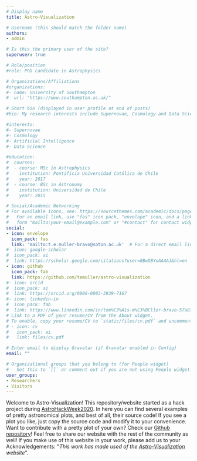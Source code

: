 ```yaml
---
# Display name
title: Astro-Visualization

# Username (this should match the folder name)
authors:
- admin

# Is this the primary user of the site?
superuser: true

# Role/position
#role: PhD candidate in Astrophysics

# Organizations/Affiliations
#organizations:
#- name: University of Southampton
#  url: "https://www.southampton.ac.uk/"

# Short bio (displayed in user profile at end of posts)
#bio: My research interests include Supernovae, Cosmology and Data Science.

#interests:
#- Supernovae
#- Cosmology
#- Artificial Intelligence
#- Data Science

#education:
#  courses:
#  - course: MSc in Astrophysics
#    institution: Pontificia Universidad Católica de Chile
#    year: 2017
#  - course: BSc in Astronomy
#    institution: Universidad de Chile
#    year: 2015

# Social/Academic Networking
# For available icons, see: https://sourcethemes.com/academic/docs/page-builder/#icons
#   For an email link, use "fas" icon pack, "envelope" icon, and a link in the
#   form "mailto:your-email@example.com" or "#contact" for contact widget.
social:
- icon: envelope
  icon_pack: fas
  link: 'mailto:t.e.muller-bravo@soton.ac.uk'  # For a direct email link, use "mailto:test@example.org".
#- icon: google-scholar
#  icon_pack: ai
#  link: https://scholar.google.com/citations?user=8BwDBYoAAAAJ&hl=en
- icon: github
  icon_pack: fab
  link: https://github.com/temuller/astro-visualization
#- icon: orcid
#  icon_pack: ai
#  link: https://orcid.org/0000-0003-3939-7167
#- icon: linkedin-in
#  icon_pack: fab
#  link: https://www.linkedin.com/in/tom%C3%A1s-m%C3%BCller-bravo-57a8731a9/
# Link to a PDF of your resume/CV from the About widget.
# To enable, copy your resume/CV to `static/files/cv.pdf` and uncomment the lines below.
# - icon: cv
#   icon_pack: ai
#   link: files/cv.pdf

# Enter email to display Gravatar (if Gravatar enabled in Config)
email: ""

# Organizational groups that you belong to (for People widget)
#   Set this to `[]` or comment out if you are not using People widget.
user_groups:
- Researchers
- Visitors
---
```


Welcome to Astro-Visualization! This repository/website started as a hack project during [AstroHackWeek2020](http://astrohackweek.org/2020/). In here you can find several examples of pretty astronomical plots, and best of all, their source code! If you see a plot you like, just copy the source code and modify it to your convenience. Want to contribute with a pretty plot of your own? Check our [Github repository](https://github.com/temuller/astro-visualization)! Feel free to share our website with the rest of the community as well! If you make use of this website in your work, please add us to your Acknowledgements: "*This work has made used of the [Astro-Visualization](https://temuller.github.io/astro-visualization/) website*".
